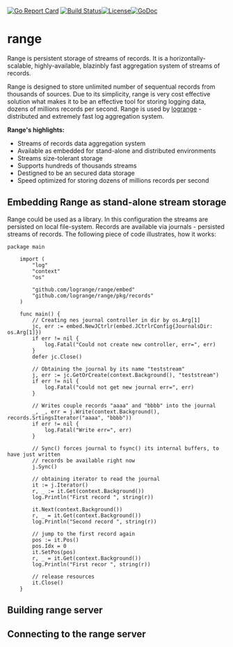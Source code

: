 [![Go Report Card](https://goreportcard.com/badge/logrange/range)](https://goreportcard.com/report/logrange/range) [![Build Status](https://travis-ci.com/logrange/range.svg?branch=master)](https://travis-ci.com/logrange/range)[![License](https://img.shields.io/badge/License-Apache%202.0-blue.svg)](https://github.com/logrange/range/blob/master/LICENSE)[![GoDoc](https://godoc.org/github.com/logrange/range/embed?status.png)](https://godoc.org/github.com/logrange/range/embed)
# range 
Range is persistent storage of streams of records. It is a horizontally-scalable, highly-available, blazinbly fast aggregation system of streams of records. 

Range is designed to store unlimited number of sequentual records from thousands of sources. Due to its simplicity, range is very cost effective solution what makes it to be an effective tool for storing logging data, dozens of millions records per second. Range is used by [logrange](https://github.com/logrange/logrange) - distributed and extremely fast log aggregation system.

**Range's highlights:**
 - Streams of records data aggregation system
 - Available as embedded for stand-alone and distributed environments
 - Streams size-tolerant storage
 - Supports hundreds of thousands streams
 - Destigned to be an secured data storage
 - Speed optimized for storing dozens of millions records per second

## Embedding Range as stand-alone stream storage 
Range could be used as a library. In this configuration the streams are persisted on local file-system. Records are available via journals - persisted streams of records. The following piece of code illustrates, how it works:

``` golang
package main

	import (
		"log"
		"context"
		"os"

		"github.com/logrange/range/embed"
		"github.com/logrange/range/pkg/records"
	)

	func main() {
		// Creating nes journal controller in dir by os.Arg[1]
		jc, err := embed.NewJCtrlr(embed.JCtrlrConfig{JournalsDir: os.Arg[1]})
		if err != nil {
			log.Fatal("Could not create new controller, err=", err)
		}
		defer jc.Close()

		// Obtaining the journal by its name "teststream"
		j, err := jc.GetOrCreate(context.Background(), "teststream")
		if err != nil {
			log.Fatal("could not get new journal err=", err)
		}

		// Writes couple records "aaaa" and "bbbb" into the journal
		_, _, err = j.Write(context.Background(), records.SrtingsIterator("aaaa", "bbbb"))
		if err != nil {
			log.Fatal("Write err=", err)
		}

		// Sync() forces journal to fsync() its internal buffers, to have just written
		// records be available right now
		j.Sync()

		// obtaining iterator to read the journal
		it := j.Iterator()
		r, _ := it.Get(context.Background())
		log.Println("First record ", string(r))

		it.Next(context.Background())
		r, _ = it.Get(context.Background())
		log.Println("Second record ", string(r))

		// jump to the first record again
		pos := it.Pos()
		pos.Idx = 0
		it.SetPos(pos)
		r, _ = it.Get(context.Background())
		log.Println("First recor ", string(r))

		// release resources
		it.Close()
	}
```

## Building range server
## Connecting to the range server

 
